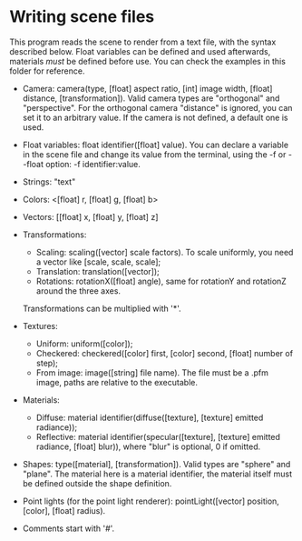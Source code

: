 # Writing scene files

This program reads the scene to render from a text file, with the syntax described below. Float variables can be defined and used afterwards, materials _must_ be defined before use. You can check the examples in this folder for reference.

- Camera: camera(type, [float] aspect ratio, [int] image width, [float] distance, [transformation]). Valid camera types are "orthogonal" and "perspective". For the orthogonal camera "distance" is ignored, you can set it to an arbitrary value. If the camera is not defined, a default one is used.
- Float variables: float identifier([float] value). You can declare a variable in the scene file and change its value from the terminal, using the -f or --float option: -f identifier:value.
- Strings: "text"
- Colors: <[float] r, [float] g, [float] b>
- Vectors: [[float] x, [float] y, [float] z]
- Transformations:
    - Scaling: scaling([vector] scale factors). To scale uniformly, you need a vector like [scale, scale, scale];
    - Translation: translation([vector]);
    - Rotations: rotationX([float] angle), same for rotationY and rotationZ around the three axes.

    Transformations can be multiplied with '*'.
- Textures:
    - Uniform: uniform([color]);
    - Checkered: checkered([color] first, [color] second, [float] number of step);
    - From image: image([string] file name). The file must be a .pfm image, paths are relative to the executable.
- Materials:
    - Diffuse: material identifier(diffuse([texture], [texture] emitted radiance));
    - Reflective: material identifier(specular([texture], [texture] emitted radiance, [float] blur)), where "blur" is optional, 0 if omitted.
- Shapes: type([material], [transformation]). Valid types are "sphere" and "plane". The material here is a material identifier, the material itself must be defined outside the shape definition.
- Point lights (for the point light renderer): pointLight([vector] position, [color], [float] radius).
- Comments start with '#'.